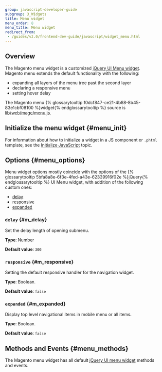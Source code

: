 ```yaml
---
group: javascript-developer-guide
subgroup: 3_Widgets
title: Menu widget
menu_order: 8
menu_title: Menu widget
redirect_from:
 - /guides/v2.0/frontend-dev-guide/javascript/widget_menu.html
---
```

## Overview

The Magento menu widget is a customized <a href="http://api.jqueryui.com/menu/" target="_blank">jQuery UI Menu widget</a>. Magento menu extends the default functionality with the following:
<ul>
<li>expanding all layers of the menu tree past the second layer</li>
<li>declaring a responsive menu</li>
<li>setting hover delay</li>
</ul>
The Magento menu {% glossarytooltip f0dcf847-ce21-4b88-8b45-83e1cbf08100 %}widget{% endglossarytooltip %} source is <a href="{{ site.mage2000url }}lib/web/mage/menu.js" target="_blank">lib/web/mage/menu.js</a>.

## Initialize the menu widget   {#menu_init}

For information about how to initialize a widget in a JS component or `.phtml` template, see the <a href="{{ page.baseurl }}/javascript-dev-guide/javascript/js_init.html" target="_blank">Initialize JavaScript</a> topic.

## Options   {#menu_options}

Menu widget options mostly coincide with the options of the {% glossarytooltip 5bfa8a8e-6f3e-4fed-a43e-62339916f02e %}jQuery{% endglossarytooltip %} UI Menu widget, with addition of the following custom ones:
<ul>

<li><a href="#m_delay">delay</a></li>
<li><a href="#m_responsive">responsive</a></li>
<li><a href="#m_expanded">expanded</a></li>


</ul>

### `delay`   {#m_delay}

Set the delay length of opening submenu.

**Type**: Number

**Default value**: `300`

### `responsive`   {#m_responsive}

Setting the default responsive handler for the navigation widget.

**Type**: Boolean.

**Default value**: `false`

### `expanded`   {#m_expanded}

Display top level navigational items in mobile menu or all items.

**Type**: Boolean.

**Default value**: `false`

## Methods and Events   {#menu_methods}

The Magento menu widget has all default <a href="http://api.jqueryui.com/menu/" target="_blank">jQuery UI menu widget</a> methods and events.




